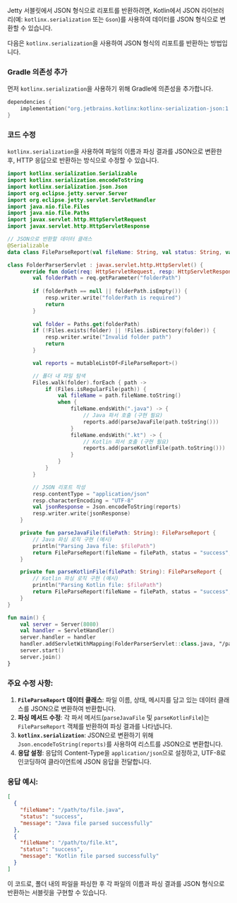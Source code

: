 Jetty 서블릿에서 JSON 형식으로 리포트를 반환하려면, Kotlin에서 JSON 라이브러리(예: `kotlinx.serialization` 또는 `Gson`)를 사용하여 데이터를 JSON 형식으로 변환할 수 있습니다.

다음은 `kotlinx.serialization`을 사용하여 JSON 형식의 리포트를 반환하는 방법입니다.

### Gradle 의존성 추가

먼저 `kotlinx.serialization`을 사용하기 위해 Gradle에 의존성을 추가합니다.

```kotlin
dependencies {
    implementation("org.jetbrains.kotlinx:kotlinx-serialization-json:1.5.1")
}
```

### 코드 수정

`kotlinx.serialization`을 사용하여 파일의 이름과 파싱 결과를 JSON으로 변환한 후, HTTP 응답으로 반환하는 방식으로 수정할 수 있습니다.

```kotlin
import kotlinx.serialization.Serializable
import kotlinx.serialization.encodeToString
import kotlinx.serialization.json.Json
import org.eclipse.jetty.server.Server
import org.eclipse.jetty.servlet.ServletHandler
import java.nio.file.Files
import java.nio.file.Paths
import javax.servlet.http.HttpServletRequest
import javax.servlet.http.HttpServletResponse

// JSON으로 반환할 데이터 클래스
@Serializable
data class FileParseReport(val fileName: String, val status: String, val message: String)

class FolderParserServlet : javax.servlet.http.HttpServlet() {
    override fun doGet(req: HttpServletRequest, resp: HttpServletResponse) {
        val folderPath = req.getParameter("folderPath")
        
        if (folderPath == null || folderPath.isEmpty()) {
            resp.writer.write("folderPath is required")
            return
        }
        
        val folder = Paths.get(folderPath)
        if (!Files.exists(folder) || !Files.isDirectory(folder)) {
            resp.writer.write("Invalid folder path")
            return
        }

        val reports = mutableListOf<FileParseReport>()

        // 폴더 내 파일 탐색
        Files.walk(folder).forEach { path ->
            if (Files.isRegularFile(path)) {
                val fileName = path.fileName.toString()
                when {
                    fileName.endsWith(".java") -> {
                        // Java 파서 호출 (구현 필요)
                        reports.add(parseJavaFile(path.toString()))
                    }
                    fileName.endsWith(".kt") -> {
                        // Kotlin 파서 호출 (구현 필요)
                        reports.add(parseKotlinFile(path.toString()))
                    }
                }
            }
        }

        // JSON 리포트 작성
        resp.contentType = "application/json"
        resp.characterEncoding = "UTF-8"
        val jsonResponse = Json.encodeToString(reports)
        resp.writer.write(jsonResponse)
    }

    private fun parseJavaFile(filePath: String): FileParseReport {
        // Java 파싱 로직 구현 (예시)
        println("Parsing Java file: $filePath")
        return FileParseReport(fileName = filePath, status = "success", message = "Java file parsed successfully")
    }

    private fun parseKotlinFile(filePath: String): FileParseReport {
        // Kotlin 파싱 로직 구현 (예시)
        println("Parsing Kotlin file: $filePath")
        return FileParseReport(fileName = filePath, status = "success", message = "Kotlin file parsed successfully")
    }
}

fun main() {
    val server = Server(8080)
    val handler = ServletHandler()
    server.handler = handler
    handler.addServletWithMapping(FolderParserServlet::class.java, "/parse")
    server.start()
    server.join()
}
```

### 주요 수정 사항:
1. **`FileParseReport` 데이터 클래스**: 파일 이름, 상태, 메시지를 담고 있는 데이터 클래스를 JSON으로 변환하여 반환합니다.
2. **파싱 메서드 수정**: 각 파서 메서드(`parseJavaFile` 및 `parseKotlinFile`)는 `FileParseReport` 객체를 반환하여 파싱 결과를 나타냅니다.
3. **`kotlinx.serialization`**: JSON으로 변환하기 위해 `Json.encodeToString(reports)`를 사용하여 리스트를 JSON으로 변환합니다.
4. **응답 설정**: 응답의 Content-Type을 `application/json`으로 설정하고, UTF-8로 인코딩하여 클라이언트에 JSON 응답을 전달합니다.

### 응답 예시:

```json
[
  {
    "fileName": "/path/to/file.java",
    "status": "success",
    "message": "Java file parsed successfully"
  },
  {
    "fileName": "/path/to/file.kt",
    "status": "success",
    "message": "Kotlin file parsed successfully"
  }
]
```

이 코드로, 폴더 내의 파일을 파싱한 후 각 파일의 이름과 파싱 결과를 JSON 형식으로 반환하는 서블릿을 구현할 수 있습니다.